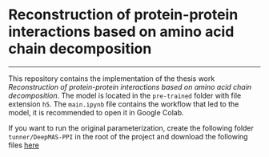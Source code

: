 # Reconstruction of protein-protein interactions based on amino acid chain decomposition

---

This repository contains the implementation of the thesis work *Reconstruction of protein-protein interactions based on amino acid chain decomposition*. The model is located in the `pre-trained` folder with file extension `h5`. The `main.ipynb` file contains the workflow that led to the model, it is recommended to open it in Google Colab.

If you want to run the original parameterization, create the following folder `tunner/DeepMAS-PPI` in the root of the project and download the following files [here](https://drive.google.com/drive/folders/100KwCHDHNu7VHtmi1_JdMVnJ6RBEZZTD?usp=sharing)
